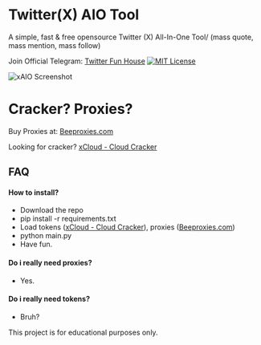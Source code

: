 # Twitter(X) AIO Tool
A simple, fast &amp; free opensource Twitter (X) All-In-One Tool/ (mass quote, mass mention, mass follow)

Join Official Telegram: [Twitter Fun House](https://t.me/twitterfunhouse)
[![MIT License](https://img.shields.io/badge/License-MIT-green.svg)](https://choosealicense.com/licenses/mit/)

![xAIO Screenshot](https://i.ibb.co/SrL0yzT/image.png)


# Cracker? Proxies?


Buy Proxies at: [Beeproxies.com](https://t.me/buybee_bot)

Looking for cracker? [xCloud - Cloud Cracker](https://t.me/twittercrack)



## FAQ

#### How to install?

- Download the repo
- pip install -r requirements.txt
- Load tokens ([xCloud - Cloud Cracker](https://t.me/twittercrack)), proxies ([Beeproxies.com](https://t.me/buybee_bot))
- python main.py
- Have fun.

#### Do i really need proxies?

- Yes.

#### Do i really need tokens?

- Bruh?

This project is for educational purposes only.
